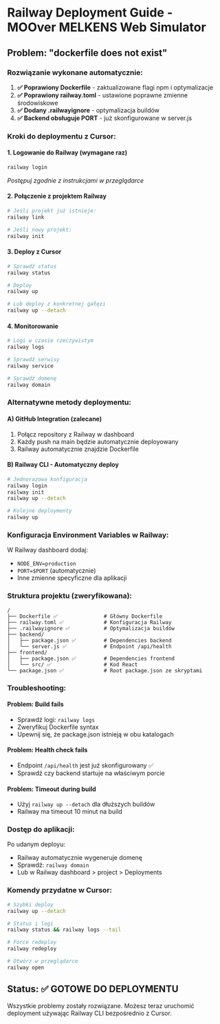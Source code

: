 # Railway Deployment Guide - MOOver MELKENS Web Simulator

## Problem: "dockerfile does not exist"

### Rozwiązanie wykonane automatycznie:

1. **✅ Poprawiony Dockerfile** - zaktualizowane flagi npm i optymalizacje
2. **✅ Poprawiony railway.toml** - ustawione poprawne zmienne środowiskowe  
3. **✅ Dodany .railwayignore** - optymalizacja buildów
4. **✅ Backend obsługuje PORT** - już skonfigurowane w server.js

### Kroki do deploymentu z Cursor:

#### 1. Logowanie do Railway (wymagane raz)
```bash
railway login
```
*Postępuj zgodnie z instrukcjami w przeglądarce*

#### 2. Połączenie z projektem Railway
```bash
# Jeśli projekt już istnieje:
railway link

# Jeśli nowy projekt:
railway init
```

#### 3. Deploy z Cursor
```bash
# Sprawdź status
railway status

# Deploy
railway up

# Lub deploy z konkretnej gałęzi
railway up --detach
```

#### 4. Monitorowanie
```bash
# Logi w czasie rzeczywistym
railway logs

# Sprawdź serwisy
railway service

# Sprawdź domenę
railway domain
```

### Alternatywne metody deploymentu:

#### A) GitHub Integration (zalecane)
1. Połącz repository z Railway w dashboard
2. Każdy push na main będzie automatycznie deployowany
3. Railway automatycznie znajdzie Dockerfile

#### B) Railway CLI - Automatyczny deploy
```bash
# Jednorazowa konfiguracja
railway login
railway init
railway up --detach

# Kolejne deploymenty
railway up
```

### Konfiguracja Environment Variables w Railway:

W Railway dashboard dodaj:
- `NODE_ENV=production`
- `PORT=$PORT` (automatycznie)
- Inne zmienne specyficzne dla aplikacji

### Struktura projektu (zweryfikowana):
```
/
├── Dockerfile ✅               # Główny Dockerfile
├── railway.toml ✅             # Konfiguracja Railway
├── .railwayignore ✅           # Optymalizacja buildów
├── backend/
│   ├── package.json ✅         # Dependencies backend
│   └── server.js ✅            # Endpoint /api/health
├── frontend/
│   ├── package.json ✅         # Dependencies frontend
│   └── src/ ✅                 # Kod React
└── package.json ✅             # Root package.json ze skryptami
```

### Troubleshooting:

#### Problem: Build fails
- Sprawdź logi: `railway logs`
- Zweryfikuj Dockerfile syntax
- Upewnij się, że package.json istnieją w obu katalogach

#### Problem: Health check fails
- Endpoint `/api/health` jest już skonfigurowany ✅
- Sprawdź czy backend startuje na właściwym porcie

#### Problem: Timeout during build
- Użyj `railway up --detach` dla dłuższych buildów
- Railway ma timeout 10 minut na build

### Dostęp do aplikacji:
Po udanym deployu:
- Railway automatycznie wygeneruje domenę
- Sprawdź: `railway domain`
- Lub w Railway dashboard > project > Deployments

### Komendy przydatne w Cursor:

```bash
# Szybki deploy
railway up --detach

# Status i logi
railway status && railway logs --tail

# Force redeploy
railway redeploy

# Otwórz w przeglądarce
railway open
```

## Status: ✅ GOTOWE DO DEPLOYMENTU

Wszystkie problemy zostały rozwiązane. Możesz teraz uruchomić deployment używając Railway CLI bezpośrednio z Cursor.